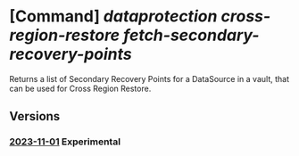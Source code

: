 # [Command] _dataprotection cross-region-restore fetch-secondary-recovery-points_

Returns a list of Secondary Recovery Points for a DataSource in a vault, that can be used for Cross Region Restore.

## Versions

### [2023-11-01](/Resources/mgmt-plane/L3N1YnNjcmlwdGlvbnMve30vcmVzb3VyY2Vncm91cHMve30vcHJvdmlkZXJzL21pY3Jvc29mdC5kYXRhcHJvdGVjdGlvbi9sb2NhdGlvbnMve30vZmV0Y2hzZWNvbmRhcnlyZWNvdmVyeXBvaW50cw==/2023-11-01.xml) **Experimental**

<!-- mgmt-plane /subscriptions/{}/resourcegroups/{}/providers/microsoft.dataprotection/locations/{}/fetchsecondaryrecoverypoints 2023-11-01 -->
